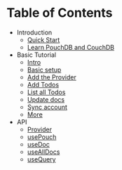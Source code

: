 # Table of Contents

- Introduction
  - [Quick Start](./introduction/quick-start.md)
  - [Learn PouchDB and CouchDB](./introduction/pouchdb_couchdb.md)
- Basic Tutorial
  - [Intro](./basics/intro.md)
  - [Basic setup](./basics/setup.md)
  - [Add the Provider](./basics/provider.md)
  - [Add Todos](./basics/add-todo.md)
  - [List all Todos](./basics/list-all.md)
  - [Update docs](./basics/update)
  - [Sync account](./basics/sync)
  - [More](./basics/more)
- API
  - [Provider](./api/provider.md)
  - [usePouch](./api/use-pouch.md)
  - [useDoc](./api/use-doc.md)
  - [useAllDocs](./api/use-all-docs.md)
  - [useQuery](./api/use-query.md)
